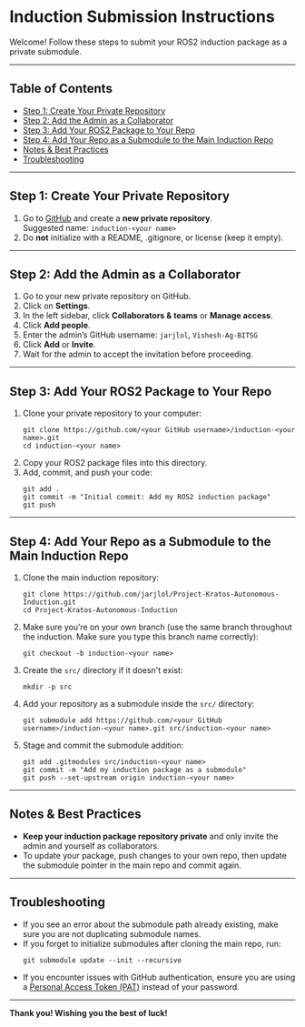# Induction Submission Instructions

Welcome! Follow these steps to submit your ROS2 induction package as a private submodule.

---

## Table of Contents

- [Step 1: Create Your Private Repository](#step-1-create-your-private-repository)
- [Step 2: Add the Admin as a Collaborator](#step-2-add-the-admin-as-a-collaborator)
- [Step 3: Add Your ROS2 Package to Your Repo](#step-3-add-your-ros2-package-to-your-repo)
- [Step 4: Add Your Repo as a Submodule to the Main Induction Repo](#step-4-add-your-repo-as-a-submodule-to-the-main-induction-repo)
- [Notes & Best Practices](#notes--best-practices)
- [Troubleshooting](#troubleshooting)

---

## Step 1: Create Your Private Repository

1. Go to [GitHub](https://github.com/) and create a **new private repository**.  
   Suggested name: `induction-<your name>`
2. Do **not** initialize with a README, .gitignore, or license (keep it empty).

---

## Step 2: Add the Admin as a Collaborator

1. Go to your new private repository on GitHub.
2. Click on **Settings**.
3. In the left sidebar, click **Collaborators & teams** or **Manage access**.
4. Click **Add people**.
5. Enter the admin’s GitHub username: `jarjlol`, `Vishesh-Ag-BITSG`
6. Click **Add** or **Invite**.
7. Wait for the admin to accept the invitation before proceeding.

---

## Step 3: Add Your ROS2 Package to Your Repo

1. Clone your private repository to your computer:
   ```
   git clone https://github.com/<your GitHub username>/induction-<your name>.git
   cd induction-<your name>
   ```
2. Copy your ROS2 package files into this directory.
3. Add, commit, and push your code:
   ```
   git add .
   git commit -m "Initial commit: Add my ROS2 induction package"
   git push
   ```

---

## Step 4: Add Your Repo as a Submodule to the Main Induction Repo

1. Clone the main induction repository:
   ```
   git clone https://github.com/jarjlol/Project-Kratos-Autonomous-Induction.git
   cd Project-Kratos-Autonomous-Induction
   ```
2. Make sure you’re on your own branch (use the same branch throughout the induction. Make sure you type this branch name correctly):
   ```
   git checkout -b induction-<your name>
   ```
3. Create the `src/` directory if it doesn't exist:
   ```
   mkdir -p src
   ```
4. Add your repository as a submodule inside the `src/` directory:
   ```
   git submodule add https://github.com/<your GitHub username>/induction-<your name>.git src/induction-<your name>
   ```
5. Stage and commit the submodule addition:
   ```
   git add .gitmodules src/induction-<your name>
   git commit -m "Add my induction package as a submodule"
   git push --set-upstream origin induction-<your name>
   ```

---

## Notes & Best Practices

- **Keep your induction package repository private** and only invite the admin and yourself as collaborators.
- To update your package, push changes to your own repo, then update the submodule pointer in the main repo and commit again.

---

## Troubleshooting

- If you see an error about the submodule path already existing, make sure you are not duplicating submodule names.
- If you forget to initialize submodules after cloning the main repo, run:
  ```
  git submodule update --init --recursive
  ```
- If you encounter issues with GitHub authentication, ensure you are using a [Personal Access Token (PAT)](https://docs.github.com/en/authentication/keeping-your-account-and-data-secure/creating-a-personal-access-token) instead of your password.
---

**Thank you! Wishing you the best of luck!**

